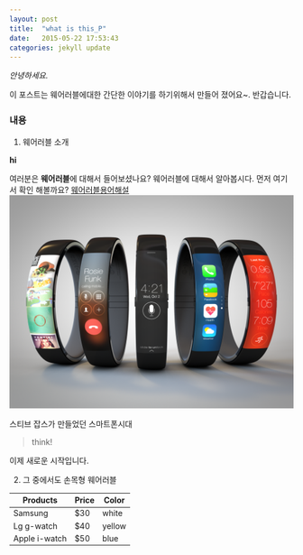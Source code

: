 ```yaml
---
layout: post
title:  "what is this_P"
date:   2015-05-22 17:53:43
categories: jekyll update
---
```

*안녕하세요.*

이 포스트는 웨어러블에대한 간단한 이야기를 하기위해서 만들어 졌어요~.
반갑습니다. 

### 내용

1. 웨어러블 소개 

**hi**


여러분은 **웨어러블**에 대해서 들어보셨나요?
웨어러블에 대해서 알아봅시다.
먼저 여기서 확인 해볼까요?
[웨어러블용어해설](http://terms.naver.com/entry.nhn?docld=284575&cid=50345&categoryld=50345)
![Alt image](http://github.com/tjgmltmd/tjgmltmd.github.com/blob/master/iwatch_hires.png)

스티브 잡스가 만들었던 스마트폰시대

>think!

이제 새로운 시작입니다.


2. 그 중에서도 손목형 웨어러블

Products | Price | Color
-------- | ----- | ----
Samsung | $30 | white
Lg g-watch | $40 | yellow
Apple i-watch | $50 | blue
